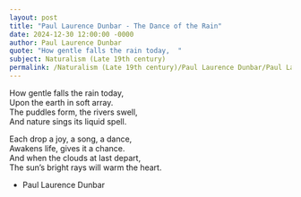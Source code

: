 ```yaml
---
layout: post
title: "Paul Laurence Dunbar - The Dance of the Rain"
date: 2024-12-30 12:00:00 -0000
author: Paul Laurence Dunbar
quote: "How gentle falls the rain today,  "
subject: Naturalism (Late 19th century)
permalink: /Naturalism (Late 19th century)/Paul Laurence Dunbar/Paul Laurence Dunbar - The Dance of the Rain
---
```


How gentle falls the rain today,  
Upon the earth in soft array.  
The puddles form, the rivers swell,  
And nature sings its liquid spell.  

Each drop a joy, a song, a dance,  
Awakens life, gives it a chance.  
And when the clouds at last depart,  
The sun’s bright rays will warm the heart.

- Paul Laurence Dunbar
